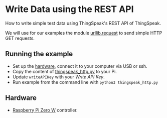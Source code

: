 # Write Data using the REST API
How to write simple test data using ThingSpeak's REST API of ThingSpeak.

We will use for our examples the module [urllib.request](https://docs.python.org/3/library/urllib.request.html#module-urllib.request) to send simple HTTP GET requests.

## Running the example
* Set up the [hardware](#Hardware), connect it to your computer via USB or ssh.
* Copy the content of [thingspeak_http.py](thingspeak_http.py) to your Pi.
* Update `writeAPIKey` with your *Write API Key*.
* Run example from the command line with `python3 thingspeak_http.py`

## Hardware
* [Raspberry Pi Zero W](https://github.com/fhnw-idb/fhnw-idb/wiki/Raspberry-Pi-Zero-W) controller.